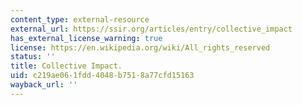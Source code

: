 ```yaml
---
content_type: external-resource
external_url: https://ssir.org/articles/entry/collective_impact
has_external_license_warning: true
license: https://en.wikipedia.org/wiki/All_rights_reserved
status: ''
title: Collective Impact.
uid: c219ae06-1fdd-4048-b751-8a77cfd15163
wayback_url: ''
---
```


